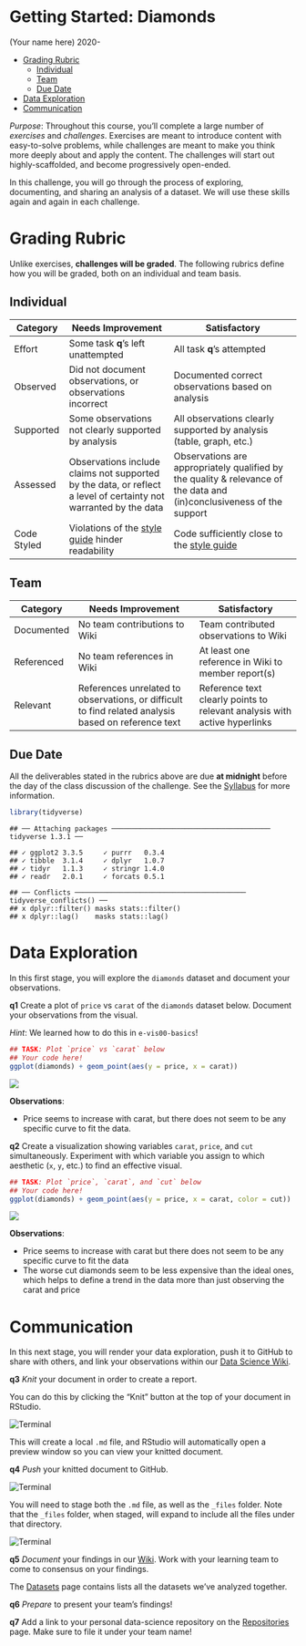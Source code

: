 Getting Started: Diamonds
================
(Your name here)
2020-

-   [Grading Rubric](#grading-rubric)
    -   [Individual](#individual)
    -   [Team](#team)
    -   [Due Date](#due-date)
-   [Data Exploration](#data-exploration)
-   [Communication](#communication)

*Purpose*: Throughout this course, you’ll complete a large number of
*exercises* and *challenges*. Exercises are meant to introduce content
with easy-to-solve problems, while challenges are meant to make you
think more deeply about and apply the content. The challenges will start
out highly-scaffolded, and become progressively open-ended.

In this challenge, you will go through the process of exploring,
documenting, and sharing an analysis of a dataset. We will use these
skills again and again in each challenge.

<!-- include-rubric -->

# Grading Rubric

<!-- -------------------------------------------------- -->

Unlike exercises, **challenges will be graded**. The following rubrics
define how you will be graded, both on an individual and team basis.

## Individual

<!-- ------------------------- -->

| Category    | Needs Improvement                                                                                                | Satisfactory                                                                                                          |
|-------------|------------------------------------------------------------------------------------------------------------------|-----------------------------------------------------------------------------------------------------------------------|
| Effort      | Some task **q**’s left unattempted                                                                               | All task **q**’s attempted                                                                                            |
| Observed    | Did not document observations, or observations incorrect                                                         | Documented correct observations based on analysis                                                                     |
| Supported   | Some observations not clearly supported by analysis                                                              | All observations clearly supported by analysis (table, graph, etc.)                                                   |
| Assessed    | Observations include claims not supported by the data, or reflect a level of certainty not warranted by the data | Observations are appropriately qualified by the quality & relevance of the data and (in)conclusiveness of the support |
| Code Styled | Violations of the [style guide](https://style.tidyverse.org/) hinder readability                                 | Code sufficiently close to the [style guide](https://style.tidyverse.org/)                                            |

## Team

<!-- ------------------------- -->

| Category   | Needs Improvement                                                                                   | Satisfactory                                                              |
|------------|-----------------------------------------------------------------------------------------------------|---------------------------------------------------------------------------|
| Documented | No team contributions to Wiki                                                                       | Team contributed observations to Wiki                                     |
| Referenced | No team references in Wiki                                                                          | At least one reference in Wiki to member report(s)                        |
| Relevant   | References unrelated to observations, or difficult to find related analysis based on reference text | Reference text clearly points to relevant analysis with active hyperlinks |

## Due Date

<!-- ------------------------- -->

All the deliverables stated in the rubrics above are due **at midnight**
before the day of the class discussion of the challenge. See the
[Syllabus](https://docs.google.com/document/d/1jJTh2DH8nVJd2eyMMoyNGroReo0BKcJrz1eONi3rPSc/edit?usp=sharing)
for more information.

``` r
library(tidyverse)
```

    ## ── Attaching packages ─────────────────────────────────────── tidyverse 1.3.1 ──

    ## ✓ ggplot2 3.3.5     ✓ purrr   0.3.4
    ## ✓ tibble  3.1.4     ✓ dplyr   1.0.7
    ## ✓ tidyr   1.1.3     ✓ stringr 1.4.0
    ## ✓ readr   2.0.1     ✓ forcats 0.5.1

    ## ── Conflicts ────────────────────────────────────────── tidyverse_conflicts() ──
    ## x dplyr::filter() masks stats::filter()
    ## x dplyr::lag()    masks stats::lag()

# Data Exploration

<!-- -------------------------------------------------- -->

In this first stage, you will explore the `diamonds` dataset and
document your observations.

**q1** Create a plot of `price` vs `carat` of the `diamonds` dataset
below. Document your observations from the visual.

*Hint*: We learned how to do this in `e-vis00-basics`!

``` r
## TASK: Plot `price` vs `carat` below
## Your code here!
ggplot(diamonds) + geom_point(aes(y = price, x = carat))
```

![](c00-diamonds-assignment_files/figure-gfm/q1-task-1.png)<!-- -->

**Observations**:

-   Price seems to increase with carat, but there does not seem to be
    any specific curve to fit the data.

**q2** Create a visualization showing variables `carat`, `price`, and
`cut` simultaneously. Experiment with which variable you assign to which
aesthetic (`x`, `y`, etc.) to find an effective visual.

``` r
## TASK: Plot `price`, `carat`, and `cut` below
## Your code here!
ggplot(diamonds) + geom_point(aes(y = price, x = carat, color = cut))
```

![](c00-diamonds-assignment_files/figure-gfm/q2-task-1.png)<!-- -->

**Observations**:

-   Price seems to increase with carat but there does not seem to be any
    specific curve to fit the data
-   The worse cut diamonds seem to be less expensive than the ideal
    ones, which helps to define a trend in the data more than just
    observing the carat and price

# Communication

<!-- -------------------------------------------------- -->

In this next stage, you will render your data exploration, push it to
GitHub to share with others, and link your observations within our [Data
Science
Wiki](https://olin-data-science.fandom.com/wiki/Olin_Data_Science_Wiki).

**q3** *Knit* your document in order to create a report.

You can do this by clicking the “Knit” button at the top of your
document in RStudio.

![Terminal](./images/c00-knit.png)

This will create a local `.md` file, and RStudio will automatically open
a preview window so you can view your knitted document.

**q4** *Push* your knitted document to GitHub.

![Terminal](./images/c00-unstaged.png)

You will need to stage both the `.md` file, as well as the `_files`
folder. Note that the `_files` folder, when staged, will expand to
include all the files under that directory.

![Terminal](./images/c00-staged.png)

**q5** *Document* your findings in our
[Wiki](https://olin-data-science.fandom.com/wiki/Olin_Data_Science_Wiki).
Work with your learning team to come to consensus on your findings.

The [Datasets](https://olin-data-science.fandom.com/wiki/Datasets) page
contains lists all the datasets we’ve analyzed together.

**q6** *Prepare* to present your team’s findings!

**q7** Add a link to your personal data-science repository on the
[Repositories](https://olin-data-science.fandom.com/wiki/Repositories)
page. Make sure to file it under your team name!
